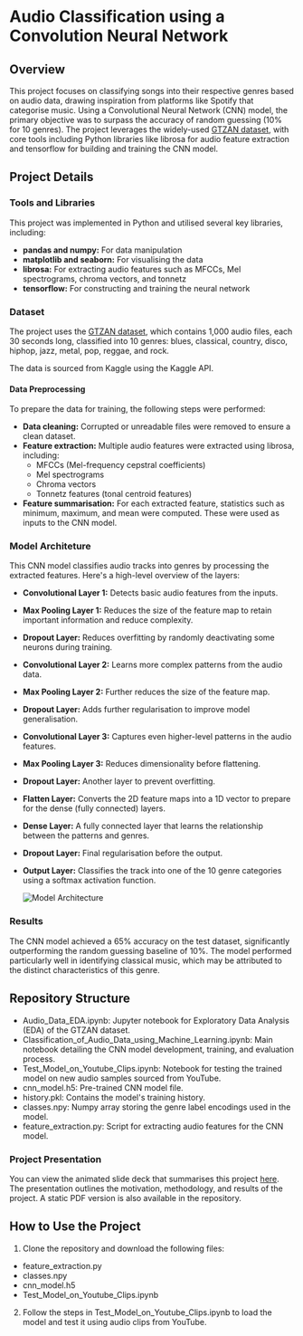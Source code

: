 # Audio Classification using a Convolution Neural Network
## Overview

This project focuses on classifying songs into their respective genres based on audio data, drawing inspiration from platforms like Spotify that categorise music. Using a Convolutional Neural Network (CNN) model, the primary objective was to surpass the accuracy of random guessing (10% for 10 genres). The project leverages the widely-used [GTZAN dataset](https://www.kaggle.com/datasets/andradaolteanu/gtzan-dataset-music-genre-classification), with core tools including Python libraries like librosa for audio feature extraction and tensorflow for building and training the CNN model.


## Project Details
### Tools and Libraries
This project was implemented in Python and utilised several key libraries, including:

* **pandas and numpy:** For data manipulation
* **matplotlib and seaborn:** For visualising the data
* **librosa:** For extracting audio features such as MFCCs, Mel spectrograms, chroma vectors, and tonnetz
* **tensorflow:** For constructing and training the neural network

### Dataset
The project uses the [GTZAN dataset](https://www.kaggle.com/datasets/andradaolteanu/gtzan-dataset-music-genre-classification), which contains 1,000 audio files, each 30 seconds long, classified into 10 genres: blues, classical, country, disco, hiphop, jazz, metal, pop, reggae, and rock.

The data is sourced from Kaggle using the Kaggle API.

#### Data Preprocessing
To prepare the data for training, the following steps were performed:

* **Data cleaning:** Corrupted or unreadable files were removed to ensure a clean dataset.
* **Feature extraction:** Multiple audio features were extracted using librosa, including:
  * MFCCs (Mel-frequency cepstral coefficients)
  * Mel spectrograms
  * Chroma vectors
  * Tonnetz features (tonal centroid features)
* **Feature summarisation:** For each extracted feature, statistics such as minimum, maximum, and mean were computed. These were used as inputs to the CNN model.

### Model Architeture 
This CNN model classifies audio tracks into genres by processing the extracted features. Here's a high-level overview of the layers:

* **Convolutional Layer 1:** Detects basic audio features from the inputs.
* **Max Pooling Layer 1:** Reduces the size of the feature map to retain important information and reduce complexity.
* **Dropout Layer:** Reduces overfitting by randomly deactivating some neurons during training.
* **Convolutional Layer 2:** Learns more complex patterns from the audio data.
* **Max Pooling Layer 2:** Further reduces the size of the feature map.
* **Dropout Layer:** Adds further regularisation to improve model generalisation.
* **Convolutional Layer 3:** Captures even higher-level patterns in the audio features.
* **Max Pooling Layer 3:** Reduces dimensionality before flattening.
* **Dropout Layer:** Another layer to prevent overfitting.
* **Flatten Layer:** Converts the 2D feature maps into a 1D vector to prepare for the dense (fully connected) layers.
* **Dense Layer:** A fully connected layer that learns the relationship between the patterns and genres.
* **Dropout Layer:** Final regularisation before the output.
* **Output Layer:** Classifies the track into one of the 10 genre categories using a softmax activation function.

  ![Model Architecture](https://github.com/user-attachments/assets/a5bff676-8fbe-4e7a-9c9e-d0299a0c2a6f)


### Results
The CNN model achieved a 65% accuracy on the test dataset, significantly outperforming the random guessing baseline of 10%. The model performed particularly well in identifying classical music, which may be attributed to the distinct characteristics of this genre.

## Repository Structure
* Audio_Data_EDA.ipynb: Jupyter notebook for Exploratory Data Analysis (EDA) of the GTZAN dataset.
* Classification_of_Audio_Data_using_Machine_Learning.ipynb: Main notebook detailing the CNN model development, training, and evaluation process.
* Test_Model_on_Youtube_Clips.ipynb: Notebook for testing the trained model on new audio samples sourced from YouTube.
* cnn_model.h5: Pre-trained CNN model file.
* history.pkl: Contains the model's training history.
* classes.npy: Numpy array storing the genre label encodings used in the model.
* feature_extraction.py: Script for extracting audio features for the CNN model.

### Project Presentation
You can view the animated slide deck that summarises this project [here](https://www.canva.com/design/DAGJ_ayphRI/afFF12HA3axhxRTSc2otRA/view?utm_content=DAGJ_ayphRI&utm_campaign=designshare&utm_medium=link&utm_source=editor). The presentation outlines the motivation, methodology, and results of the project. A static PDF version is also available in the repository.

## How to Use the Project
1. Clone the repository and download the following files:
  * feature_extraction.py
  * classes.npy
  * cnn_model.h5
  * Test_Model_on_Youtube_Clips.ipynb
2. Follow the steps in Test_Model_on_Youtube_Clips.ipynb to load the model and test it using audio clips from YouTube.
